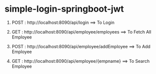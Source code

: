 # simple-login-springboot-jwt

1. POST : http://localhost:8090/api/login  ==> To Login

2. GET : http://localhost:8090/api/employee/employees  ==> To Fetch All Employee

3. POST : http://localhost:8090/api/employee/addEmployee  ==> To Add Employee

4. GET : http://localhost:8090/api/employee/{empname}  ==> To Search Employee
